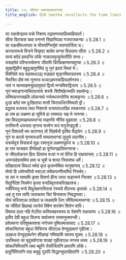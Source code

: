 ```yaml
---
title: ०२८ सीतया रावणवाक्यमननम्
title_english: 028 Seetha recollects the time limit

---
```

<div class="audioEmbed"  caption="श्रीराम-हरिसीताराममूर्ति-घनपाठिभ्यां वचनम्" src="https://archive.org/download/Ramayana-recitation-Sriram-harisItArAmamUrti-Ghanapaati-v2/Kanda_5/Kanda_5_SK-028-Seetha_recollects_the_time_limit.mp3"></div>

  
सा राक्षसेन्द्रस्य वचो निशम्य तद्रावणस्याप्रियमप्रियार्ता।  
सीता वितत्रास यथा वनान्ते सिंहाभिपन्ना गजराजकन्या ॥ 5.28.1 ॥   
सा राक्षसीमध्यगता च भीरुर्वाग्भिर्भृशं रावणतर्जिता च।  
कान्तारमध्ये विजने विसृष्टा बालेव कन्या विललाप सीता ॥ 5.28.2 ॥   
सत्यं बतेदं प्रवदन्ति लोके नाकालमृत्युर्भवतीति सन्तः।  
यत्राहमेवं परिभर्त्स्यमाना जीवामि किंचित्क्षणमप्यपुण्या ॥ 5.28.3 ॥   
सुखाद्विहीनं बहुदुःखपूर्णमिदं तु नूनं हृदयं स्थिरं मे।  
विशीर्यते यन्न सहस्रधाऽद्य वज्राहतं शृङ्गमिवाचलस्य ॥ 5.28.4 ॥   
नैवास्ति दोषं मम नूनमत्र वध्याऽहमस्याप्रियदर्शनस्य।  
भावं न चास्याहमनुप्रदातुमलं द्विजो मन्त्रमिवाद्विजाय ॥ 5.28.5 ॥   
नूनं ममाङ्गान्यचिरादनार्यः शस्त्रैः शितैश्छेत्स्यति राक्षसेन्द्रः।  
तस्मिन्ननागच्छति लोकनाथे गर्भस्थजन्तोरिव शल्यकृन्तः ॥ 5.28.6 ॥   
दुःखं बतेदं मम दुःखिताया मासौ चिरायाधिगमिष्यतो द्वौ।  
बद्धस्य वध्यस्य तथा निशान्ते राजापराधादिव तस्करस्य ॥ 5.28.7 ॥   
हा राम हा लक्ष्मण हा सुमित्रे हा राममातः सह मे जनन्या।  
एषा विपद्याम्यहमल्पभाग्या माहार्णवे नौरिव मूढवाता ॥ 5.28.8 ॥   
तरस्विनौ धारयता मृगस्य सत्त्वेन रूपं मनुजेन्द्रपुत्रौ।  
नूनं विशस्तौ मम कारणात् तौ सिंहर्षभौ द्वाविव वैद्यतेन ॥ 5.28.9 ॥   
नूनं स कालो मृगरूपधारी मामल्पभाग्यां लुलुभे तदानीम्।  
यत्रार्यपुत्रं विससर्ज मूढा रामानुजं लक्ष्मणपूर्वजं च ॥ 5.28.10 ॥   
हा राम सत्यव्रत दीर्घबाहो हा पूर्णचन्द्रप्रतिमानवक्र।  
रा जीवलोकस्य हितः प्रियश्च वध्यां न मां वेत्सि हि राक्षसानाम् ॥ 5.28.11 ॥   
अनन्यदेवत्वमियं क्षमा च भूमौ च शय्या नियमश्च धर्मे।  
पतिव्रतात्वं विफलं ममेदं कृतं कृतघ्नेष्विव मानुषाणाम् ॥ 5.28.12 ॥   
मोघो हि धर्मश्चरितो मयाऽयं तथैकपत्नीत्वमिदं निरर्थम्।  
या त्वां न पश्यामि कृशा विवर्णा हीना त्वया सङ्गमने निराशा ॥ 5.28.13 ॥   
पितुर्निदेशं नियमेन कृत्वा वनान्निवृत्तश्चरितव्रतश्च।  
स्त्रीभिस्तु मन्ये विपुलेक्षणाभिस्त्वं रंस्यसे वीतभयः कृतार्थः ॥ 5.28.14 ॥   
अहं तु राम त्वयि जातकामा चिरं विनाशाय निबद्धभावा।  
मोघं चरित्वाऽथ तपोव्रतं च त्यक्ष्यामि धिग् जीवितमल्पभाग्या ॥ 5.28.15 ॥   
सा जीवितं क्षिप्रमहं त्यजेयं विषेण शस्त्रेण शितेन वापि।  
विषस्य दाता नहि मेऽस्ति कश्चिच्छस्त्रस्य वा वेश्मनि राक्षसस्य ॥ 5.28.16 ॥   
इतीव देवी बहुधा विलप्य सर्वात्मना राममनुस्मरन्ती।  
प्रवेपमाना परिशुष्कवक्त्रा नगोत्तमं पुष्पितमाससाद ॥ 5.28.17 ॥   
शोकाभितप्ता बहुधा विचिन्त्य सीताऽथ वेण्युद्ग्रथनं गृहीत्वा।  
उद्बध्य वेण्युद्ग्रथनेन शीघ्रमहं गमिष्यामि यमस्य मूलम् ॥ 5.28.18 ॥   
उपस्थिता सा मृदुसर्वगात्रा शाखां गृहीत्वाऽथ नगस्य तस्य ॥ 5.28.19 ॥   
शोकानिमित्तानि तथा बहूनि धैर्यार्जितानि प्रवराणि लोके।  
प्रादुर्निमित्तानि तदा बभूवुः पुरापि सिद्धान्युपलक्षितानि ॥ 5.28.20 ॥   